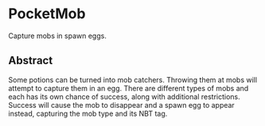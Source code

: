 # PocketMob

Capture mobs in spawn eggs.

## Abstract

Some potions can be turned into mob catchers. Throwing them at mobs
will attempt to capture them in an egg. There are different types of
mobs and each has its own chance of success, along with additional
restrictions. Success will cause the mob to disappear and a spawn egg
to appear instead, capturing the mob type and its NBT tag.
